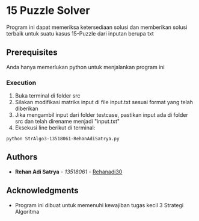 # 15 Puzzle Solver

Program ini dapat memeriksa ketersediaan solusi dan memberikan solusi terbaik untuk suatu kasus 15-Puzzle dari inputan berupa txt

## Prerequisites

Anda hanya memerlukan python untuk menjalankan program ini

### Execution

1. Buka terminal di folder src
2. Silakan modifikasi matriks input di file input.txt sesuai format yang telah diberikan
3. Jika mengambil input dari folder testcase, pastikan input ada di folder src dan telah direname menjadi "input.txt"
4. Eksekusi line berikut di terminal:

```
python StrAlgo3-13518061-RehanAdiSatrya.py
```

## Authors

* **Rehan Adi Satrya** - *13518061* - [Rehanadi30](https://github.com/rehanadi30)

## Acknowledgments

* Program ini dibuat untuk memenuhi kewajiban tugas kecil 3 Strategi Algoritma
